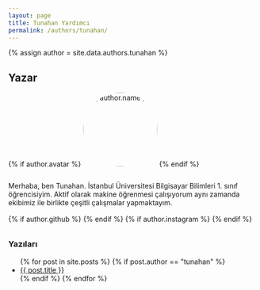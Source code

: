 ```yaml
---
layout: page
title: Tunahan Yardımcı
permalink: /authors/tunahan/
---
```


{% assign author = site.data.authors.tunahan %}

<h2>Yazar</h2>

{% if author.avatar %}
  <img src="{{ author.avatar }}" alt="{{ author.name }}" style="width:150px;border-radius:50%;margin-bottom:1rem;">
{% endif %}

<!-- BURASI CV / TANITIM ALANI -->
<p>
  Merhaba, ben Tunahan. İstanbul Üniversitesi Bilgisayar Bilimleri 1. sınıf öğrencisiyim.  
  Aktif olarak makine öğrenmesi çalışıyorum aynı zamanda ekibimiz ile birlikte çeşitli çalışmalar yapmaktayım.
</p>

<!-- Sosyal ikonlar -->
<div class="social-links" style="margin-top:1rem;">
  {% if author.github %}
    <a href="{{ author.github }}" target="_blank" title="GitHub">
      <i class="fab fa-github"></i>
    </a>
  {% endif %}
  {% if author.instagram %}
    <a href="{{ author.instagram }}" target="_blank" title="Instagram">
      <i class="fab fa-instagram"></i>
    </a>
  {% endif %}
</div>

<!-- Yazıları -->
<h3 style="margin-top: 2rem;">Yazıları</h3>
<ul>
  {% for post in site.posts %}
    {% if post.author == "tunahan" %}
      <li><a href="{{ post.url }}">{{ post.title }}</a></li>
    {% endif %}
  {% endfor %}
</ul>
